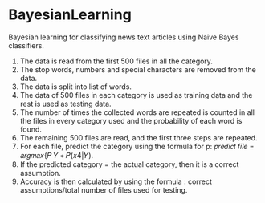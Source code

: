 # BayesianLearning
Bayesian learning for classifying news text articles using Naive Bayes classifiers.
1. The data is read from the first 500 files in all the category.
2. The stop words, numbers and special characters are removed from the data.
3. The data is split into list of words.
4. The data of 500 files in each category is used as training data and the rest is used as testing data.
5. The number of times the collected words are repeated is counted in all the files in every category used and the probability of each word is found.
6. The remaining 500 files are read, and the first three steps are repeated.
7. For each file, predict the category using the formula for p:
𝑝𝑟𝑒𝑑𝑖𝑐𝑡 𝑓𝑖𝑙𝑒 = 𝑎𝑟𝑔𝑚𝑎𝑥{𝑃 𝑌 ∗ 𝑃(𝑥4|𝑌).
8. If the predicted category = the actual category, then it is a correct assumption.
9. Accuracy is then calculated by using the formula : correct assumptions/total number of files used for testing.

